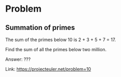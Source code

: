 Problem
===

Summation of primes
---

The sum of the primes below 10 is 2 + 3 + 5 + 7 = 17.

Find the sum of all the primes below two million.

Answer: ???

Link: https://projecteuler.net/problem=10